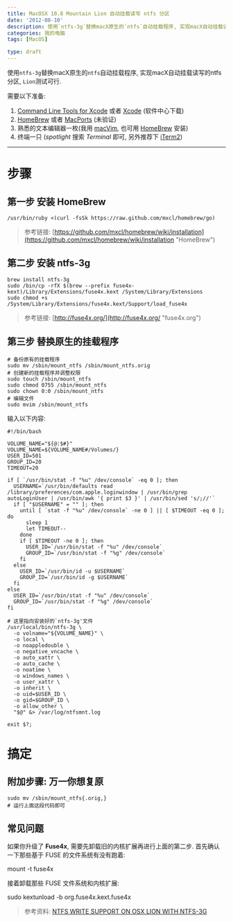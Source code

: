 ```yaml
---
title: MacOSX 10.8 Mountain Lion 自动挂载读写 ntfs 分区
date: '2012-08-10'
description: 使用`ntfs-3g`替换macX原生的`ntfs`自动挂载程序, 实现macX自动挂载读写的ntfs分区, `Lion`测试可行.
categories: 我的电脑
tags: [MacOS]

type: draft
---
```

使用`ntfs-3g`替换macX原生的`ntfs`自动挂载程序, 实现macX自动挂载读写的ntfs分区, `Lion`测试可行.

需要以下准备:

1. [Command Line Tools for Xcode][] 或者 [Xcode][] (软件中心下载)
1. [HomeBrew][] 或者 [MacPorts][] (未验证)
1. 熟悉的文本编辑器一枚(我用 [macVim][], 也可用 [HomeBrew][] 安装)
1. 终端一只 (*spotlight* 搜索 *Terminal* 即可, 另外推荐下 [iTerm2][])

[HomeBrew]: http://mxcl.github.com/homebrew/ "HomeBrew"
[MacPorts]:  http://www.macports.org/ "MacPorts"
[macVim]: http://code.google.com/p/macvim/ "macVim"
[Xcode]: http://itunes.apple.com/us/app/xcode/id497799835
[iTerm2]: http://www.iterm2.com/
[Command Line Tools for Xcode]: https://developer.apple.com/downloads
---
# 步骤 #
## 第一步 安装 HomeBrew

	/usr/bin/ruby <(curl -fsSk https://raw.github.com/mxcl/homebrew/go)

> 参考链接: [https://github.com/mxcl/homebrew/wiki/installation](https://github.com/mxcl/homebrew/wiki/installation "HomeBrew")

## 第二步 安装 ntfs-3g

	brew install ntfs-3g
	sudo /bin/cp -rfX $(brew --prefix fuse4x-kext)/Library/Extensions/fuse4x.kext /System/Library/Extensions
	sudo chmod +s /System/Library/Extensions/fuse4x.kext/Support/load_fuse4x

> 参考链接: [http://fuse4x.org/](http://fuse4x.org/ "fuse4x.org")

## 第三步 替换原生的挂载程序

	# 备份原有的挂载程序
	sudo mv /sbin/mount_ntfs /sbin/mount_ntfs.orig
	# 创建新的挂载程序并调整权限
	sudo touch /sbin/mount_ntfs
	sudo chmod 0755 /sbin/mount_ntfs
	sudo chown 0:0 /sbin/mount_ntfs
	# 编辑文件
	sudo mvim /sbin/mount_ntfs

输入以下内容:

    #!/bin/bash
    
    VOLUME_NAME="${@:$#}"
    VOLUME_NAME=${VOLUME_NAME#/Volumes/}
    USER_ID=501
    GROUP_ID=20
    TIMEOUT=20
    
    if [ `/usr/bin/stat -f "%u" /dev/console` -eq 0 ]; then
      USERNAME=`/usr/bin/defaults read /library/preferences/com.apple.loginwindow | /usr/bin/grep autoLoginUser | /usr/bin/awk '{ print $3 }' | /usr/bin/sed 's/;//'`
      if [ "$USERNAME" = "" ]; then
        until [ `stat -f "%u" /dev/console` -ne 0 ] || [ $TIMEOUT -eq 0 ]; do
          sleep 1
          let TIMEOUT--
        done
        if [ $TIMEOUT -ne 0 ]; then
          USER_ID=`/usr/bin/stat -f "%u" /dev/console`
          GROUP_ID=`/usr/bin/stat -f "%g" /dev/console`
        fi
      else
        USER_ID=`/usr/bin/id -u $USERNAME`
        GROUP_ID=`/usr/bin/id -g $USERNAME`
      fi
    else
      USER_ID=`/usr/bin/stat -f "%u" /dev/console`
      GROUP_ID=`/usr/bin/stat -f "%g" /dev/console`
    fi
    
	# 这里指向安装好的`ntfs-3g'文件
    /usr/local/bin/ntfs-3g \
      -o volname="${VOLUME_NAME}" \
      -o local \
      -o noappledouble \
      -o negative_vncache \
      -o auto_xattr \
      -o auto_cache \
      -o noatime \
      -o windows_names \
      -o user_xattr \
      -o inherit \
      -o uid=$USER_ID \
      -o gid=$GROUP_ID \
      -o allow_other \
      "$@" &> /var/log/ntfsmnt.log
    
    exit $?;

# 搞定

## 附加步骤: 万一你想复原

	sudo mv /sbin/mount_ntfs{.orig,}
	# 运行上面这段代码即可
	
## 	常见问题

如果你升级了 **Fuse4x**, 需要先卸载旧的内核扩展再进行上面的第二步. 首先确认一下那些基于 FUSE 的文件系统有没有跑着:

  mount -t fuse4x

接着卸载那些 FUSE 文件系统和内核扩展:

  sudo kextunload -b org.fuse4x.kext.fuse4x

> 参考资料: [NTFS WRITE SUPPORT ON OSX LION WITH NTFS-3G](	http://fernandoff.posterous.com/ntfs-write-support-on-osx-lion-with-ntfs-3g-f 'NTFS WRITE SUPPORT ON OSX LION WITH NTFS-3G')
